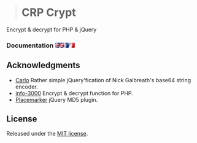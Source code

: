 > # CRP Crypt
Encrypt & decrypt for PHP & jQuery

### Documentation [![fr](img/en.gif)](Doc/CRP_EN.md) [ ![fr](img/fr.gif)](Doc/CRP_FR.md)


## Acknowledgments

* [Carlo](https://github.com/carlo/jquery-base64) Rather simple jQuery'fication of Nick Galbreath's base64 string encoder.
* [info-3000](http://www.info-3000.com/) Encrypt & decrypt function for PHP.
* [Placemarker](https://github.com/placemarker/jQuery-MD5) jQuery MD5 plugin.

## License

Released under the [ MIT license](http://opensource.org/licenses/mit-license.php).